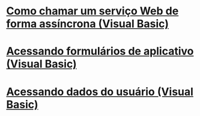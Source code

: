 # [Como chamar um serviço Web de forma assíncrona (Visual Basic)](how-to-call-a-web-service-asynchronously.md)
# [Acessando formulários de aplicativo (Visual Basic)](accessing-application-forms.md)
# [Acessando dados do usuário (Visual Basic)](accessing-user-data.md)
